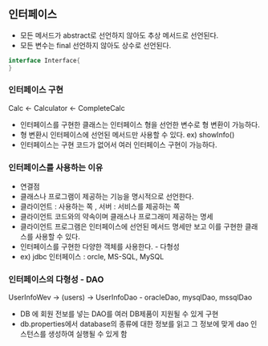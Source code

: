 ## 인터페이스 
- 모든 메서드가 abstract로 선언하지 않아도 추상 메서드로 선언된다.
- 모든 변수는 final 선언하지 않아도 상수로 선언된다. 

```java
interface Interface{
}
```

### 인터페이스 구현
Calc <- Calculator <- CompleteCalc 

- 인터페이스를 구현한 클래스는 인터페이스 형을 선언한 변수로 형 변환이 가능하다.
- 형 변환시 인터페이스에 선언된 메서드만 사용할 수 있다. ex) showInfo()
- 인터페이스는 구현 코드가 없어서 여러 인터페이스 구현이 가능하다.

### 인터페이스를 사용하는 이유
- 연결점 
- 클래스나 프로그램이 제공하는 기능을 명시적으로 선언한다.
- 클라이언트 : 사용하는 쪽 , 서버 : 서비스를 제공하는 쪽
- 클라이언트 코드와의 약속이며 클래스나 프로그래미 제공하는 명세
- 클라이언트 프로그램은 인터페이스에 선언된 메서드 명세만 보고 이를 구현한 클래스를 사용할 수 있다.
- 인터페이스를 구현한 다양한 객체를 사용한다. - 다형성 
- ex) jdbc 인터페이스 : orcle, MS-SQL, MySQL 

### 인터페이스의 다형성 - DAO 
UserInfoWev -> (users) -> UserInfoDao - oracleDao, mysqlDao, mssqlDao
- DB 에 회원 전보를 넣는 DAO를  여러 DB제품이 지원될 수 있게 구현
- db.properties에서 database의 종류에 대한 정보를 읽고 그 정보에 맞게 dao 인스턴스를 생성하여 실행될 수 있게 함